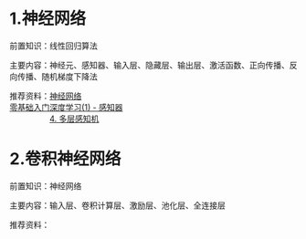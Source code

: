 # 1.神经网络
前置知识：线性回归算法  

主要内容：神经元、感知器、输入层、隐藏层、输出层、激活函数、正向传播、反向传播、随机梯度下降法  

推荐资料：[神经网络](https://github.com/NLP-LOVE/ML-NLP/tree/master/Deep%20Learning/10.%20Neural%20Network)  
         [零基础入门深度学习(1) - 感知器](https://www.zybuluo.com/hanbingtao/note/433855)  
　　　　　[4. 多层感知机](https://www.zybuluo.com/hanbingtao/note/433855)

# 2.卷积神经网络
前置知识：神经网络  

主要内容：输入层、卷积计算层、激励层、池化层、全连接层

推荐资料：


